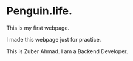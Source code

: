 # Penguin.life.
This is my first webpage.

I made this webpage just for practice.

This is Zuber Ahmad.
I am a Backend Developer.
